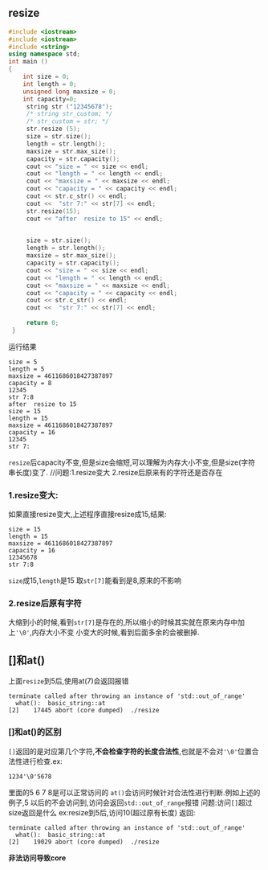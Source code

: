 ## resize
```cpp
#include <iostream>
#include <iostream>
#include <string>
using namespace std;
int main ()
{
    int size = 0;
    int length = 0;
    unsigned long maxsize = 0;
    int capacity=0;
     string str ("12345678");
     /* string str_custom; */
     /* str_custom = str; */
     str.resize (5);
     size = str.size();
     length = str.length();
     maxsize = str.max_size();
     capacity = str.capacity();
     cout << "size = " << size << endl;
     cout << "length = " << length << endl;
     cout << "maxsize = " << maxsize << endl;
     cout << "capacity = " << capacity << endl;
     cout << str.c_str() << endl;
     cout <<  "str 7:" << str[7] << endl;
     str.resize(15);
     cout << "after  resize to 15" << endl;
          

     size = str.size();
     length = str.length();
     maxsize = str.max_size();
     capacity = str.capacity();
     cout << "size = " << size << endl;
     cout << "length = " << length << endl;
     cout << "maxsize = " << maxsize << endl;
     cout << "capacity = " << capacity << endl;
     cout << str.c_str() << endl;
     cout <<  "str 7:" << str[7] << endl;
     
     return 0;
 }


```
运行结果
```
size = 5
length = 5
maxsize = 4611686018427387897
capacity = 8
12345
str 7:8
after  resize to 15
size = 15
length = 15
maxsize = 4611686018427387897
capacity = 16
12345
str 7:
```
`resize`后capacity不变,但是size会缩短,可以理解为内存大小不变,但是size(字符串长度)变了.
//问题:1.resize变大 2.resize后原来有的字符还是否存在

### 1.resize变大:
如果直接resize变大,上述程序直接resize成15,结果:
```
size = 15
length = 15
maxsize = 4611686018427387897
capacity = 16
12345678
str 7:8
```
`size`成15,`length`是15
取`str[7]`能看到是8,原来的不影响

### 2.resize后原有字符
大缩到小的时候,看到`str[7]`是存在的,所以缩小的时候其实就在原来内存中加上`'\0'`,内存大小不变
小变大的时候,看到后面多余的会被删掉.

## []和at()
上面`resize`到5后,使用at(7)会返回报错
```
terminate called after throwing an instance of 'std::out_of_range'
  what():  basic_string::at
[2]    17445 abort (core dumped)  ./resize
```
### []和at()的区别
`[]`返回的是对应第几个字符,**不会检查字符的长度合法性**,也就是不会对`'\0'`位置合法性进行检查.ex:
```
1234'\0'5678
```
里面的5 6 7 8是可以正常访问的
`at()`会访问时候针对合法性进行判断.例如上述的例子,5 以后的不会访问到,访问会返回`std::out_of_range`报错
问题:访问`[]`超过size返回是什么
ex:resize到5后,访问10(超过原有长度)
返回:
```
terminate called after throwing an instance of 'std::out_of_range'
  what():  basic_string::at
[2]    19029 abort (core dumped)  ./resize
```
**非法访问导致core**




